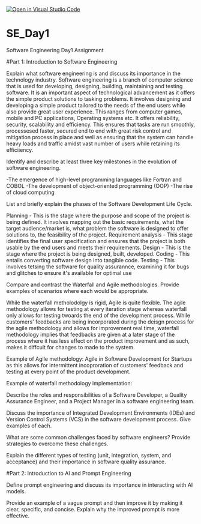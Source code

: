 [![Open in Visual Studio Code](https://classroom.github.com/assets/open-in-vscode-2e0aaae1b6195c2367325f4f02e2d04e9abb55f0b24a779b69b11b9e10269abc.svg)](https://classroom.github.com/online_ide?assignment_repo_id=18386990&assignment_repo_type=AssignmentRepo)
# SE_Day1
Software Engineering Day1 Assignment

#Part 1: Introduction to Software Engineering


Explain what software engineering is and discuss its importance in the technology industry.
Software engineering is a branch of computer science that is used for developing, designing, building, maintaining and testing software. It is an important aspect of technological advancement as it offers the simple product solutions to tasking problems. It involves designing and developing a simple product tailored to the needs of the end users while also provide great user experience. This ranges from computer games, mobile and PC applications, Operating systems etc. It offers reliability, security, scalability and efficiency. This ensures that tasks are run smoothly, processesed faster, secured end to end with great risk control and mitigation process in place and well as ensuring that the system can handle heavy loads and traffic amidst vast number of users while retaining its efficiiency. 



Identify and describe at least three key milestones in the evolution of software engineering.

-The emergence of high-level programming languages like Fortran and COBOL
-The development of object-oriented programming (OOP)
-The rise of cloud computing


List and briefly explain the phases of the Software Development Life Cycle.


Planning -  This is the stage where the purpose and scope of the project is being defined. It involves mapping out the basic requirements, what the target audience/market is, what problem the software is designed to offer solutions to, the feasibility of the project. 
Requirement analysis - This stage identifies the final user specification and ensures that the project is both usable by the end users and meets their requirements. 
Design - This is the stage where the project is being designed, built, developed. 
Coding - This entails converting software design into tangible code.
Testing - This involves tetsing the software for quality assurannce, examining it for bugs and glitches to ensure it's available for optimal use 


Compare and contrast the Waterfall and Agile methodologies. Provide examples of scenarios where each would be appropriate.

While the waterfall metholodolgy is rigid, Agile is quite flexible. The agile methodology allows for testing at every iteration stage whereas waterfall only allows for testing twoards the end of the development process. While customers' feedbacks are being incorporated during the deisgn process for the agile methodology and allows for improvement real time, waterfall methodology implies that feedbacks are given at a later stage of the process where it has less effect on the product improvement and as such, makes it diffcult for changes to made to the system. 

Example of Agile methodology: Agile in Software Development for Startups as this allows for intermittent incoproration of customers' feedback and testing at every point of the product development. 

Example of waterfall methodology implementation: 





Describe the roles and responsibilities of a Software Developer, a Quality Assurance Engineer, and a Project Manager in a software engineering team.


Discuss the importance of Integrated Development Environments (IDEs) and Version Control Systems (VCS) in the software development process. Give examples of each.


What are some common challenges faced by software engineers? Provide strategies to overcome these challenges.


Explain the different types of testing (unit, integration, system, and acceptance) and their importance in software quality assurance.


#Part 2: Introduction to AI and Prompt Engineering


Define prompt engineering and discuss its importance in interacting with AI models.


Provide an example of a vague prompt and then improve it by making it clear, specific, and concise. Explain why the improved prompt is more effective.
